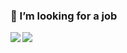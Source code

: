 ### 🌱 I’m looking for a job

<a href="#">
  <img align="left" src="https://github-readme-stats.vercel.app/api?username=S1000f&show_icons=true&theme=cobalt&line_height=27" />
</a>
<a href="#">
  <img align="left" src="https://github-readme-stats.vercel.app/api/top-langs/?username=S1000f&hide_langs_below=1&theme=cobalt" />
</a>


<!--
**S1000f/S1000f** is a ✨ _special_ ✨ repository because its `README.md` (this file) appears on your GitHub profile.

Here are some ideas to get you started:

- 🔭 I’m currently working on ...
- 🌱 I’m currently learning ...
- 👯 I’m looking to collaborate on ...
- 🤔 I’m looking for help with ...
- 💬 Ask me about ...
- 📫 How to reach me: ...
- 😄 Pronouns: ...
- ⚡ Fun fact: ...
-->
